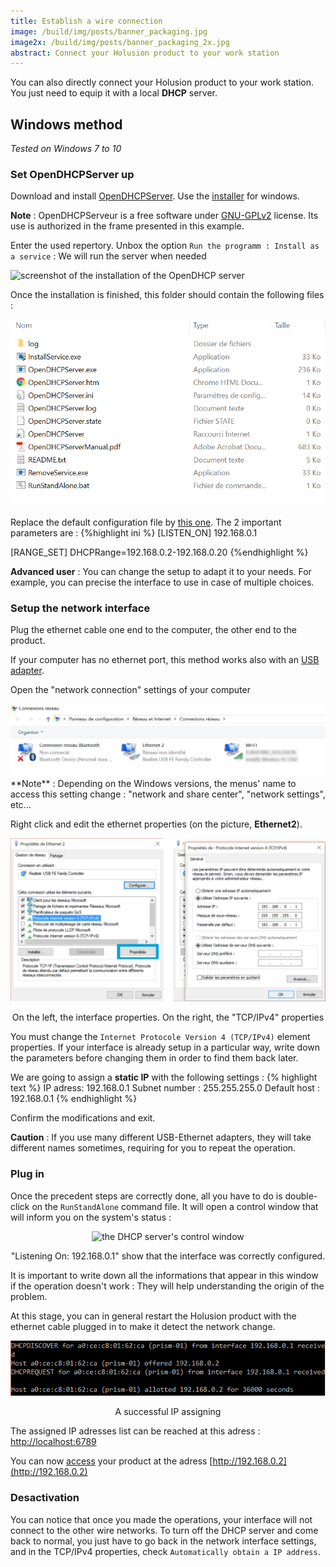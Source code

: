 ```yaml
---
title: Establish a wire connection
image: /build/img/posts/banner_packaging.jpg
image2x: /build/img/posts/banner_packaging_2x.jpg
abstract: Connect your Holusion product to your work station
---
```


You can also directly connect your Holusion product to your work station. You just need to equip it with a local **DHCP** server.

## Windows method

*Tested on Windows 7 to 10*

### Set OpenDHCPServer up



Download and install [OpenDHCPServer](https://sourceforge.net/projects/dhcpserver/). Use the [installer](https://sourceforge.net/projects/dhcpserver/files/Open%20DHCP%20Server%20%28Regular%29/OpenDHCPServerInstallerV1.65.exe/download) for windows.
<div class="row">
  <div class="col-md-8 col-sm-6">
    <p><b>Note</b> : OpenDHCPServeur is a free software under <a href="https://www.gnu.org/licenses/old-licenses/gpl-2.0.fr.html">GNU-GPLv2</a> license. Its use is authorized in the frame presented in this example.
    </p>
    <p>
    Enter the used repertory. Unbox the option <code class="highlighter-rouge">Run the programm : Install as a service</code> : We will run the server when needed</p>
  </div>
  <div class="col-md-4 col-sm-6">
    <img class="img-fluid" src="/static/img/posts/packaging/OpenDHCPServer_install.png" alt="screenshot of the installation of the OpenDHCP server">
  </div>
</div>


Once the installation is finished, this folder should contain the following files :
<center>
<img class="img-fluid" src="/static/img/posts/packaging/OpenDHCPServer_files.png" alt="screenshot of the OpenDHCP server's files">
</center>

Replace the default configuration file by [this one](/static/files/OpenDHCPServer.ini). The 2 important parameters are :
{%highlight ini %}
[LISTEN_ON]
192.168.0.1

[RANGE_SET]
DHCPRange=192.168.0.2-192.168.0.20
{%endhighlight %}


**Advanced user** : You can change the setup to adapt it to your needs. For example, you can precise the interface to use in case of multiple choices.

### Setup the network interface

Plug the ethernet cable one end to the computer, the other end to the product.

If your computer has no ethernet port, this method works also with an [USB adapter](https://www.amazon.fr/AmazonBasics-Adaptateur-vers-Gigabit-Ethernet/dp/B00M77HMU0).

Open the "network connection" settings of your computer
<center>
<img class="img-fluid" src="/static/img/posts/packaging/ethernet_config.png" alt="the network connection configuration window">
</center>
**Note** : Depending on the Windows versions, the menus' name to access this setting change : "network and share center", "network settings", etc...

Right click and edit the ethernet properties (on the picture, **Ethernet2**).
<center>
<img class="img-fluid" src="/static/img/posts/packaging/ip_params.png" alt="the network connections configuration window">
<p>On the left, the interface properties. On the right, the "TCP/IPv4" properties</p>
</center>

You must change the `Internet Protocole Version 4 (TCP/IPv4)` element properties. If your interface is already setup in a particular way, write down the parameters before changing them in order to find them back later.

We are going to assign a **static IP** with the following settings :
{% highlight text %}
IP adress: 192.168.0.1
Subnet number : 255.255.255.0
Default host : 192.168.0.1
{% endhighlight %}

Confirm the modifications and exit.

**Caution** : If you use many different USB-Ethernet adapters, they will take different names sometimes, requiring for you to repeat the operation.

### Plug in

Once the precedent steps are correctly done, all you have to do is double-click on the `RunStandAlone` command file. It will open a control window that will inform you on the system's status :

<center>

<img class="img-fluid" src="/static/img/posts/packaging/OpenDHCPServer_run_success.png" alt="the DHCP server's control window">
<p>"Listening On: 192.168.0.1" show that the interface was correctly configured.</p>
</center>

It is important to write down all the informations that appear in this window if the operation doesn't work : They will help understanding the origin of the problem.

At this stage, you can in general restart the Holusion product with the ethernet cable plugged in to make it detect the network change.

<center>
<img class="img-fluid" src="/static/img/posts/packaging/OpenDHCPServer_alloc.png" alt="Assigning an IP by the DHCP server">
<p>A successful IP assigning</p>
</center>

The assigned IP adresses list can be reached at this adress : [http://localhost:6789](http://localhost:6789)

You can now [access](index) your product at the adress [http://192.168.0.2](http://192.168.0.2)

### Desactivation

You can notice that once you made the operations, your interface will not connect to the other wire networks. To turn off the DHCP server and come back to normal, you just have to go back in the network interface settings, and in the TCP/IPv4 properties, check `Automatically obtain a IP address`.
